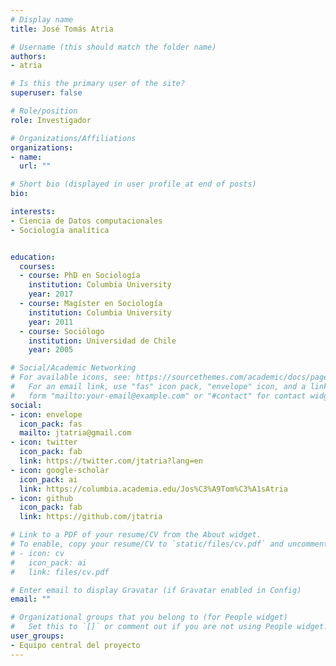 ```yaml
---
# Display name
title: José Tomás Atria

# Username (this should match the folder name)
authors:
- atria

# Is this the primary user of the site?
superuser: false

# Role/position
role: Investigador

# Organizations/Affiliations
organizations:
- name: 
  url: ""

# Short bio (displayed in user profile at end of posts)
bio: 

interests:
- Ciencia de Datos computacionales
- Sociología analítica 


education:
  courses:
  - course: PhD en Sociología
    institution: Columbia University
    year: 2017
  - course: Magíster en Sociología
    institution: Columbia University
    year: 2011
  - course: Sociólogo
    institution: Universidad de Chile
    year: 2005

# Social/Academic Networking
# For available icons, see: https://sourcethemes.com/academic/docs/page-builder/#icons
#   For an email link, use "fas" icon pack, "envelope" icon, and a link in the
#   form "mailto:your-email@example.com" or "#contact" for contact widget.
social:
- icon: envelope
  icon_pack: fas
  mailto: jtatria@gmail.com
- icon: twitter
  icon_pack: fab
  link: https://twitter.com/jtatria?lang=en
- icon: google-scholar
  icon_pack: ai
  link: https://columbia.academia.edu/Jos%C3%A9Tom%C3%A1sAtria
- icon: github
  icon_pack: fab
  link: https://github.com/jtatria

# Link to a PDF of your resume/CV from the About widget.
# To enable, copy your resume/CV to `static/files/cv.pdf` and uncomment the lines below.
# - icon: cv
#   icon_pack: ai
#   link: files/cv.pdf

# Enter email to display Gravatar (if Gravatar enabled in Config)
email: ""

# Organizational groups that you belong to (for People widget)
#   Set this to `[]` or comment out if you are not using People widget.
user_groups:
- Equipo central del proyecto
---
```



